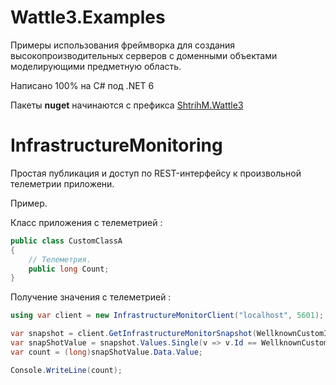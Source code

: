 # Wattle3.Examples

Примеры использования фреймворка для создания высокопроизводительных серверов с доменными объектами моделирующими предметную область.

Написано 100% на C# под .NET 6

Пакеты **nuget** начинаются с префикса [ShtrihM.Wattle3](https://www.nuget.org/packages?q=ShtrihM.Wattle3)

# InfrastructureMonitoring
Простая публикация и доступ по REST-интерфейсу к произвольной телеметрии приложени.

Пример.

Клаcc приложения с телеметрией :
```csharp
public class CustomClassA
{
    // Телеметрия.
    public long Count;
}
```

Получение значения с телеметрией :
```csharp
using var client = new InfrastructureMonitorClient("localhost", 5601);

var snapshot = client.GetInfrastructureMonitorSnapshot(WellknownCustomInfrastructureMonitors.CustomClassA);
var snapShotValue = snapshot.Values.Single(v => v.Id == WellknownCustomSnapShotInfrastructureMonitorValues.CustomClassA.Count);
var count = (long)snapShotValue.Data.Value;

Console.WriteLine(count);
```
